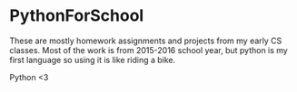 # PythonForSchool

These are mostly homework assignments and projects from my early CS classes. Most of the work is from 2015-2016 school year, but python is my first language so using it is like riding a bike. 

Python <3 
